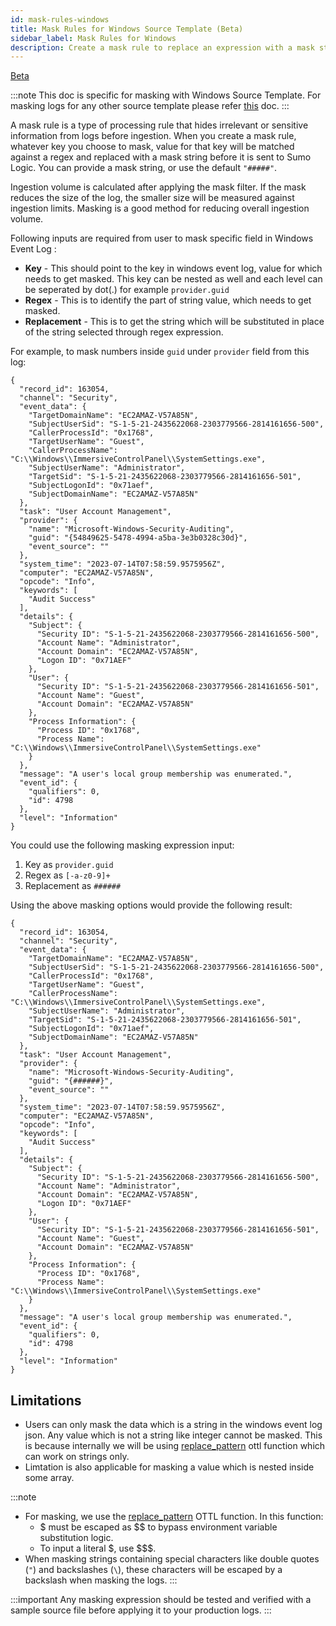 ```yaml
---
id: mask-rules-windows
title: Mask Rules for Windows Source Template (Beta)
sidebar_label: Mask Rules for Windows
description: Create a mask rule to replace an expression with a mask string.
---
```

<head>
  <meta name="robots" content="noindex" />
</head>

<p><a href="/docs/beta"><span className="beta">Beta</span></a></p>

:::note
This doc is specific for masking with Windows Source Template. For masking logs for any other source template please refer [this](mask-rules.md) doc.
:::

A mask rule is a type of processing rule that hides irrelevant or sensitive information from logs before ingestion. When you create a mask rule, whatever key you choose to mask, value for that key will be matched against a regex and replaced with a mask string before it is sent to Sumo Logic. You can provide a mask string, or use the default `"#####"`.

Ingestion volume is calculated after applying the mask filter. If the mask reduces the size of the log, the smaller size will be measured against ingestion limits. Masking is a good method for reducing overall ingestion volume.

Following inputs are required from user to mask specific field in Windows Event Log : 
- **Key** - This should point to the key in windows event log, value for which needs to get masked. This key can be nested as well and each level can be seperated by dot(.) for example  `provider.guid`
- **Regex** - This is to identify the part of string value, which needs to get masked.
- **Replacement** - This is to get the string which will be substituted in place of the string selected through regex expression.


For example, to mask numbers inside `guid` under `provider` field from this log:

```
{
  "record_id": 163054,
  "channel": "Security",
  "event_data": {
    "TargetDomainName": "EC2AMAZ-V57A85N",
    "SubjectUserSid": "S-1-5-21-2435622068-2303779566-2814161656-500",
    "CallerProcessId": "0x1768",
    "TargetUserName": "Guest",
    "CallerProcessName": "C:\\Windows\\ImmersiveControlPanel\\SystemSettings.exe",
    "SubjectUserName": "Administrator",
    "TargetSid": "S-1-5-21-2435622068-2303779566-2814161656-501",
    "SubjectLogonId": "0x71aef",
    "SubjectDomainName": "EC2AMAZ-V57A85N"
  },
  "task": "User Account Management",
  "provider": {
    "name": "Microsoft-Windows-Security-Auditing",
    "guid": "{54849625-5478-4994-a5ba-3e3b0328c30d}",
    "event_source": ""
  },
  "system_time": "2023-07-14T07:58:59.9575956Z",
  "computer": "EC2AMAZ-V57A85N",
  "opcode": "Info",
  "keywords": [
    "Audit Success"
  ],
  "details": {
    "Subject": {
      "Security ID": "S-1-5-21-2435622068-2303779566-2814161656-500",
      "Account Name": "Administrator",
      "Account Domain": "EC2AMAZ-V57A85N",
      "Logon ID": "0x71AEF"
    },
    "User": {
      "Security ID": "S-1-5-21-2435622068-2303779566-2814161656-501",
      "Account Name": "Guest",
      "Account Domain": "EC2AMAZ-V57A85N"
    },
    "Process Information": {
      "Process ID": "0x1768",
      "Process Name": "C:\\Windows\\ImmersiveControlPanel\\SystemSettings.exe"
    }
  },
  "message": "A user's local group membership was enumerated.",
  "event_id": {
    "qualifiers": 0,
    "id": 4798
  },
  "level": "Information"
}
```

You could use the following masking expression input:
1. Key as `provider.guid`
2. Regex as `[-a-z0-9]+`
3. Replacement as `######` 

Using the above masking options would provide the following result:

```
{
  "record_id": 163054,
  "channel": "Security",
  "event_data": {
    "TargetDomainName": "EC2AMAZ-V57A85N",
    "SubjectUserSid": "S-1-5-21-2435622068-2303779566-2814161656-500",
    "CallerProcessId": "0x1768",
    "TargetUserName": "Guest",
    "CallerProcessName": "C:\\Windows\\ImmersiveControlPanel\\SystemSettings.exe",
    "SubjectUserName": "Administrator",
    "TargetSid": "S-1-5-21-2435622068-2303779566-2814161656-501",
    "SubjectLogonId": "0x71aef",
    "SubjectDomainName": "EC2AMAZ-V57A85N"
  },
  "task": "User Account Management",
  "provider": {
    "name": "Microsoft-Windows-Security-Auditing",
    "guid": "{######}",
    "event_source": ""
  },
  "system_time": "2023-07-14T07:58:59.9575956Z",
  "computer": "EC2AMAZ-V57A85N",
  "opcode": "Info",
  "keywords": [
    "Audit Success"
  ],
  "details": {
    "Subject": {
      "Security ID": "S-1-5-21-2435622068-2303779566-2814161656-500",
      "Account Name": "Administrator",
      "Account Domain": "EC2AMAZ-V57A85N",
      "Logon ID": "0x71AEF"
    },
    "User": {
      "Security ID": "S-1-5-21-2435622068-2303779566-2814161656-501",
      "Account Name": "Guest",
      "Account Domain": "EC2AMAZ-V57A85N"
    },
    "Process Information": {
      "Process ID": "0x1768",
      "Process Name": "C:\\Windows\\ImmersiveControlPanel\\SystemSettings.exe"
    }
  },
  "message": "A user's local group membership was enumerated.",
  "event_id": {
    "qualifiers": 0,
    "id": 4798
  },
  "level": "Information"
}
```

## Limitations
- Users can only mask the data which is a string in the windows event log json. Any value which is not a string like integer cannot be masked. This is because internally we will be using [replace_pattern](https://github.com/open-telemetry/opentelemetry-collector-contrib/blob/main/pkg/ottl/ottlfuncs/README.md#replace_pattern) ottl function which can work on strings only.
- Limtation is also applicable for masking a value which is nested inside some array.


:::note 
- For masking, we use the [replace_pattern](https://github.com/open-telemetry/opentelemetry-collector-contrib/blob/main/pkg/ottl/ottlfuncs/README.md#replace_pattern) OTTL function. In this function:
   - $ must be escaped as $$ to bypass environment variable substitution logic.
   - To input a literal $, use $$$.
- When masking strings containing special characters like double quotes (`"`) and backslashes (`\`), these characters will be escaped by a backslash when masking the logs.
:::


:::important
Any masking expression should be tested and verified with a sample source file before applying it to your production logs.
:::

